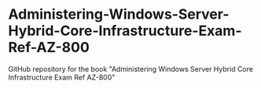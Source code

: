# Administering-Windows-Server-Hybrid-Core-Infrastructure-Exam-Ref-AZ-800
GitHub repository for the book "Administering Windows Server Hybrid Core Infrastructure Exam Ref AZ-800"
